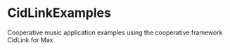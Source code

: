 # CidLinkExamples
Cooperative music application examples using the cooperative framework CidLink for Max
